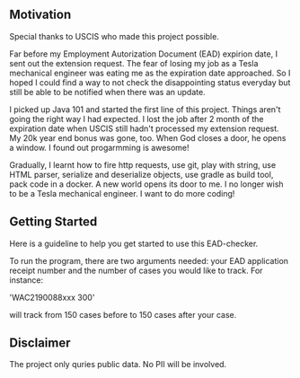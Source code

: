 ## Motivation

Special thanks to USCIS who made this project possible.

Far before my Employment Autorization Document (EAD) expirion date, I sent out the extension request. The fear of losing my job as a Tesla mechanical engineer was eating me as the expiration date approached. So I hoped I could find a way to not check the disappointing status everyday but still be able to be notified when there was an update.

I picked up Java 101 and started the first line of this project. Things aren't going the right way I had expected. I lost the job after 2 month of the expiration date when USCIS still hadn't processed my extension request. My 20k year end bonus was gone, too. When God closes a door, he opens a window. I found out progarmming is awesome!

Gradually, I learnt how to fire http requests, use git, play with string, use HTML parser, serialize and deserialize objects, use gradle as build tool, pack code in a docker. A new world opens its door to me. I no longer wish to be a Tesla mechanical engineer. I want to do more coding!

## Getting Started

Here is a guideline to help you get started to use this EAD-checker.

To run the program, there are two arguments needed: your EAD application receipt number and the number of cases you would like to track. For instance:

'WAC2190088xxx 300'

will track from 150 cases before to 150 cases after your case.

## Disclaimer

The project only quries public data. No PII will be involved.

